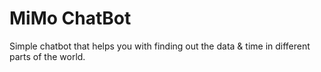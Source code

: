 # MiMo ChatBot
Simple chatbot that helps you with finding out the data & time in different parts of the world.
